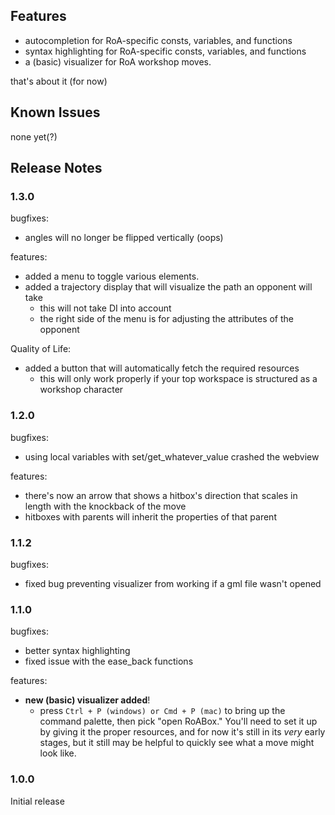 ## Features

- autocompletion for RoA-specific consts, variables, and functions
- syntax highlighting for RoA-specific consts, variables, and functions
- a (basic) visualizer for RoA workshop moves.

that's about it (for now)

## Known Issues

none yet(?)

## Release Notes

### 1.3.0

bugfixes:
- angles will no longer be flipped vertically (oops)

features:
- added a menu to toggle various elements.
- added a trajectory display that will visualize the path an opponent will take
  - this will not take DI into account
  - the right side of the menu is for adjusting the attributes of the opponent

Quality of Life:
- added a button that will automatically fetch the required resources
  - this will only work properly if your top workspace is structured as a workshop character

### 1.2.0

bugfixes:
- using local variables with set/get_whatever_value crashed the webview

features:
- there's now an arrow that shows a hitbox's direction that scales in length with the knockback of the move
- hitboxes with parents will inherit the properties of that parent

### 1.1.2

bugfixes:
- fixed bug preventing visualizer from working if a gml file wasn't opened

### 1.1.0

bugfixes:
- better syntax highlighting
- fixed issue with the ease_back functions

features:
- **new (basic) visualizer added**!
  - press `Ctrl + P (windows) or Cmd + P (mac)` to bring up the command palette, then
    pick "open RoABox." You'll need to set it up by giving it the proper resources, and for now it's still in its *very*
    early stages, but it still may be helpful to quickly see what a move might look like.

### 1.0.0

Initial release
